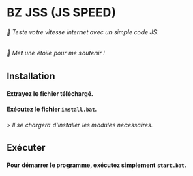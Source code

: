 
# BZ JSS (JS SPEED)
###### 📶 _Teste votre vitesse internet avec un simple code JS._
###### 🌟 _Met une étoile pour me soutenir !_
## Installation

#### Extrayez le fichier téléchargé.

#### Exécutez le fichier `install.bat`.
###### *> Il se chargera d'installer les modules nécessaires.*

## Exécuter

#### Pour démarrer le programme, exécutez simplement `start.bat`.